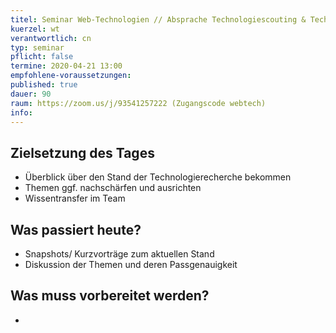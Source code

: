 ```yaml
---
titel: Seminar Web-Technologien // Absprache Technologiescouting & Technologierecherche
kuerzel: wt
verantwortlich: cn
typ: seminar
pflicht: false
termine: 2020-04-21 13:00
empfohlene-voraussetzungen: 
published: true
dauer: 90
raum: https://zoom.us/j/93541257222 (Zugangscode webtech)
info: 
---
```


## Zielsetzung des Tages
- Überblick über den Stand der Technologierecherche bekommen
- Themen ggf. nachschärfen und ausrichten
- Wissentransfer im Team

## Was passiert heute?
- Snapshots/ Kurzvorträge zum aktuellen Stand
- Diskussion der Themen und deren Passgenauigkeit


## Was muss vorbereitet werden?
-
<!--
Jeder Teilnehmer hält einen Kurzvortrag (max. 7 Minuten) zum Stand seiner Recherche halten. Bitte nicht nur eine Übersicht geben, sondern auch konkrete Learnings ans Team weiter geben. Am Ende bitte drei bis fünf offene Fragen formulieren. Falls Material notwendig ist, dieses bitte ins Repo packen, so dass wir von einem Rechner aus präsentieren können.
-->